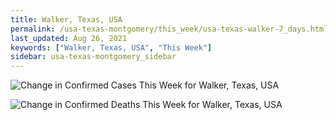 ```yaml
---
title: Walker, Texas, USA
permalink: /usa-texas-montgomery/this_week/usa-texas-walker-7_days.html
last_updated: Aug 26, 2021
keywords: ["Walker, Texas, USA", "This Week"]
sidebar: usa-texas-montgomery_sidebar
---
```


![Change in Confirmed Cases This Week for Walker, Texas, USA](/covid_tracker/images/graphs/usa-texas-walker-delta_confirmed-7_days_graph.png)

![Change in Confirmed Deaths This Week for Walker, Texas, USA](/covid_tracker/images/graphs/usa-texas-walker-delta_deaths-7_days_graph.png)

